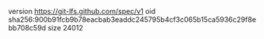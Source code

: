 version https://git-lfs.github.com/spec/v1
oid sha256:900b91fcb9b78eacbab3eaddc245795b4cf3c065b15ca5936c29f8ebb708c59d
size 24012

